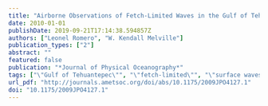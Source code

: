 ```yaml
---
title: "Airborne Observations of Fetch-Limited Waves in the Gulf of Tehuantepec"
date: 2010-01-01
publishDate: 2019-09-21T17:14:38.594857Z
authors: ["Leonel Romero", "W. Kendall Melville"]
publication_types: ["2"]
abstract: ""
featured: false
publication: "*Journal of Physical Oceanography*"
tags: ["\"Gulf of Tehuantepec\"", "\"fetch-limited\"", "\"surface waves\"", "air-sea interaction", "airborne", "fetch-limited", "gap winds", "lidar", "remote sensing", "surface gravity waves", "surface waves", "waves", "wind-waves"]
url_pdf: "http://journals.ametsoc.org/doi/abs/10.1175/2009JPO4127.1"
doi: "10.1175/2009JPO4127.1"
---
```


